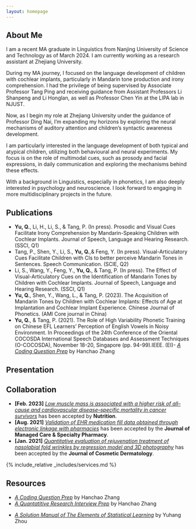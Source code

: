 ```yaml
---
layout: homepage
---
```


## About Me

I am a recent MA graduate in Linguistics from Nanjing University of Science and Technology as of March 2024. I am currently working as a research assistant at Zhejiang University.

During my MA journey, I focused on the language development of children with cochlear implants, particularly in Mandarin tone production and irony comprehension. I had the privilege of being supervised by Associate Professor Tang Ping and receiving guidance from Assistant Professors Li Shanpeng and Li Honglan, as well as Professor Chen Yin at the LIPA lab in NJUST.

Now, as I begin my role at Zhejiang University under the guidance of Professor Ding Nai, I’m expanding my horizons by exploring the neural mechanisms of auditory attention and children’s syntactic awareness development.

I am particularly interested in the language development of both typical and atypical children, utilizing both behavioural and neural experiments. My focus is on the role of multimodal cues, such as prosody and facial expressions, in daily communication and exploring the mechanisms behind these effects.

With a background in Linguistics, especially in phonetics, I am also deeply interested in psychology and neuroscience. I look forward to engaging in more multidisciplinary projects in the future.


## Publications
- **Yu, Q.**, Li, H., Li, S., & Tang, P. (In press). Prosodic and Visual Cues Facilitate Irony Comprehension by Mandarin-Speaking Children with Cochlear Implants. Journal of Speech, Language and Hearing Research. (SSCI, Q1)
- Tang, P., Shen, Y., Li, S., **Yu, Q.**,& Feng, Y. (In press). Visual-Articulatory Cues Facilitate Children with CIs to better perceive Mandarin Tones in Sentences. Speech Communication. (SCIE, Q2)
- Li, S., Wang, Y., Feng, Y., **Yu, Q.**, & Tang, P. (In press). The Effect of Visual-Articulatory Cues on the Identification of Mandarin Tones by Children with Cochlear Implants. Journal of Speech, Language and Hearing Research. (SSCI, Q1)
- **Yu, Q.**, Shen, Y., Wang, L., & Tang, P. (2023). The Acquisition of Mandarin Tones by Children with Cochlear Implants: Effects of Age at Implantation and Cochlear Implant Experience. Chinese Journal of Phonetics. (AMI Core journal in China)
- **Yu, Q.**, & Tang, P. (2021). The Role of High Variability Phonetic Training on Chinese EFL Learners’ Perception of English Vowels in Noisy Environment. In Proceedings of the 24th Conference of the Oriental COCOSDA International Speech Databases and Assessment Techniques (O-COCOSDA), November 18-20, Singapore (pp. 94-99).IEEE. (EI)- <a href="https://github.com/Hanchao-Zhang/LeetCode-Prep/blob/main/main.pdf" target="_blank">*A Coding Question Prep*</a> by Hanchao Zhang

## Presentation






## Collaboration

<!-- - **[Feb. 2020]** Our paper about incremental learning is accepted to CVPR 2020.
- **[Feb. 2020]** We will host the ACM Multimedia Asia 2020 conference in Singapore!
- **[Sept. 2019]** Our paper about few-shot learning is accepted to NeurIPS 2019. -->
- **[Feb. 2023]** <a href="https://www.sciencedirect.com/science/article/pii/S089990072200346X" target="_blank">*Low muscle mass is associated with a higher risk of all–cause and cardiovascular disease–specific mortality in cancer survivors*</a> has been accepted by **Nutrition**. 
- **[Aug. 2021]** <a href="https://www.jmcp.org/doi/full/10.18553/jmcp.2021.27.10.1482" target="_blank">*Validation of EHR medication fill data obtained through electronic linkage with pharmacies*</a> has been accepted by the **Journal of Managed Care & Specialty Pharmacy**.
- **[Jan. 2021]** <a href="https://onlinelibrary.wiley.com/doi/abs/10.1111/jocd.13486" target="_blank">*Quantitative evaluation of rejuvenation treatment of nasolabial fold wrinkles by regression model and 3D photography*</a> has been accepted by the **Journal of Cosmetic Dermatology**.


{% include_relative _includes/services.md %}


## Resources
- <a href="https://github.com/Hanchao-Zhang/LeetCode-Prep/blob/main/main.pdf" target="_blank">*A Coding Question Prep*</a> by Hanchao Zhang
- <a href="https://github.com/Hanchao-Zhang/LeetQuant-Note/blob/main/Prep/Quant%20Research.pdf" target="_blank">*A Quantatitive Research Interview Prep*</a> by Hanchao Zhang
<!-- https://yuhangzhou88.github.io/ESL_Solution/  -->
- <a href="https://yuhangzhou88.github.io/ESL_Solution/" target="_blank">*A Solution Manual of The Elements of Statistical Learning*</a> by Yuhang Zhou 




